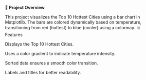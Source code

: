 ******📌 Project Overview******

This project visualizes the Top 10 Hottest Cities using a bar chart in Matplotlib. The bars are colored dynamically based on temperature, transitioning from red (hottest) to blue (cooler) using a colormap.
📊 Features

Displays the Top 10 Hottest Cities.

Uses a color gradient to indicate temperature intensity.

Sorted data ensures a smooth color transition.

Labels and titles for better readability.
